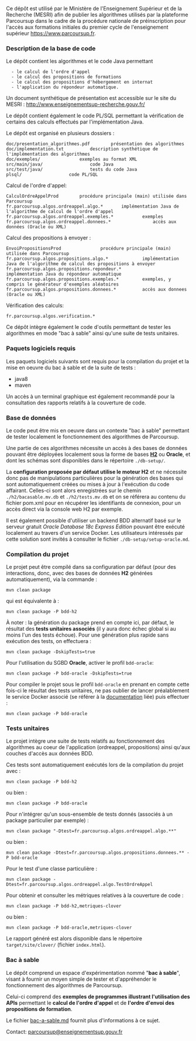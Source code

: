 Ce dépôt est utilisé par le Ministère de l'Enseignement Supérieur et de la Recherche (MESRI) afin de publier les algorithmes utilisés par la plateforme Parcoursup dans le cadre de la procédure nationale de préinscription pour l'accès aux formations initiales du premier cycle de l'enseignement supérieur https://www.parcoursup.fr.

### Description de la base de code

Le dépôt contient les algorithmes et le code Java permettant

      - le calcul de l'ordre d'appel
      - le calcul des propositions de formations
      - le calcul des propositions d'hébergement en internat
      - l'application du répondeur automatique.

Un document synthétique de présentation est accessible sur le site du MESRI : http://www.enseignementsup-recherche.gouv.fr/

Le dépôt contient également le code PL/SQL permettant
la vérification de certains des calculs effectués par l'implémentation Java.

Le dépôt est organisé en plusieurs dossiers :

    doc/presentation_algorithmes.pdf		présentation des algorithmes
    doc/implementation.txt			description synthétique de l'implémentation des algorithmes
    doc/exemples/				exemples au format XML
    src/main/java/					code Java
    src/test/java/					tests du code Java
    plsql/					code PL/SQL

Calcul de l'ordre d'appel:

    CalculOrdreAppelProd		procédure principale (main) utilisée dans Parcoursup
    fr.parcoursup.algos.ordreappel.algo.*		implémentation Java de l'algorithme de calcul de l'ordre d'appel
    fr.parcoursup.algos.ordreappel.exemples.*			exemples
    fr.parcoursup.algos.ordreappel.donnees.*				accès aux données (Oracle ou XML)

Calcul des propositions à envoyer :

    EnvoiPropositionsProd    	        procédure principale (main) utilisée dans Parcoursup
    fr.parcoursup.algos.propositions.algo.*				implémentation Java de l'algorithme de calcul des propositions à envoyer
    fr.parcoursup.algos.propositions.repondeur.*		        implémentation Java du répondeur automatique
    fr.parcoursup.algos.propositions.exemples.*			exemples, y compris le générateur d'exemples aléatoires
    fr.parcoursup.algos.propositions.donnees.*			accès aux donnees (Oracle ou XML)

Vérification des calculs:

    fr.parcoursup.algos.verification.*

Ce dépôt intègre également le code d'outils permettant de tester les algorithmes en mode "bac à sable" ainsi qu'une suite de tests unitaires.

### Paquets logiciels requis

Les paquets logiciels suivants sont requis pour la compilation du projet et la mise en oeuvre du bac à sable et de la suite de tests :

- java8
- maven

Un accès à un terminal graphique est également recommandé pour la consultation des rapports relatifs à la couverture de code.


### Base de données

Le code peut être mis en oeuvre dans un contexte "bac à sable"
permettant de tester localement le fonctionnement des algorithmes de Parcoursup.

Une partie de ces algorithmes nécessite un accès à des bases de données pouvant être déployées localement sous la forme
de bases **[H2](https://www.h2database.com)** ou **Oracle**, et dont les schémas sont disponibles dans le répertoire `./db-setup/`.

La **configuration proposée par défaut utilise le moteur H2** et ne nécessite donc pas de manipulations particulières pour la génération
des bases qui sont automatiquement créées ou mises à jour à l'exécution du code affairant. Celles-ci sont alors enregistrées sur le chemin
`./h2/bacasable.mv.db` et `./h2/tests.mv.db` et on se référera au contenu du fichier pom.xml pour en récupérer les identifiants de connexion,
pour un accès direct via la console web H2 par exemple.

Il est également possible d'utiliser un backend BDD alternatif basé sur le serveur gratuit *Oracle Database 18c Express Edition* pouvant
être exécuté localement au travers d'un service Docker. Les utilisateurs intéressés par cette solution sont invités à consulter le fichier
`./db-setup/setup-oracle.md`.


### Compilation du projet

Le projet peut être compilé dans sa configuration par défaut (pour des interactions, donc, avec des bases de données **H2** générées
automatiquement), via la commande :

```
mvn clean package
```

qui est équivalente à :

```
mvn clean package -P bdd-h2
```

À noter : la génération du package prend en compte ici, par défaut, le résultat des **tests unitaires associés** (il y aura donc échec global
si au moins l'un des tests échoue). Pour une génération plus rapide sans exécution des tests, on effectuera :

```
mvn clean package -DskipTests=true
```

Pour l'utilisation du SGBD **Oracle**, activer le profil `bdd-oracle`:

```
mvn clean package -P bdd-oracle -DskipTests=true
```

Pour compiler le projet sous le profil `bdd-oracle` en prenant en compte cette fois-ci le résultat des tests unitaires, ne pas oublier
de lancer préalablement le service Docker associé (se référer à la [documentation](./db-setup/setup-oracle.md) liée)
puis effectuer :

```
mvn clean package -P bdd-oracle
```

### Tests unitaires

Le projet intègre une suite de tests relatifs au fonctionnement des algorithmes au coeur de l'application (ordreappel, propositions)
ainsi qu'aux couches d'accès aux données BDD.

Ces tests sont automatiquement exécutés lors de la compilation du projet avec :

```
mvn clean package -P bdd-h2
```

ou bien :

```
mvn clean package -P bdd-oracle
```

Pour n'intégrer qu'un sous-ensemble de tests donnés (associés à un package particulier par exemple) :

```
mvn clean package "-Dtest=fr.parcoursup.algos.ordreappel.algo.**"
```

ou bien :

```
mvn clean package -Dtest=fr.parcoursup.algos.propositions.donnees.** -P bdd-oracle
```

Pour le test d'une classe particulière :

```
mvn clean package -Dtest=fr.parcoursup.algos.ordreappel.algo.TestOrdreAppel
```

Pour obtenir et consulter les métriques relatives à la couverture de code :

```
mvn clean package -P bdd-h2,metriques-clover
```

ou bien :

```
mvn clean package -P bdd-oracle,metriques-clover
```

Le rapport généré est alors disponible dans le répertoire `target/site/clover/` (fichier `index.html`).


### Bac à sable

Le dépôt comprend un espace d'expérimentation nommé "**bac à sable**", visant à fournir un moyen simple de tester et d'appréhender le fonctionnement des algorithmes de Parcoursup.

Celui-ci comprend des **exemples de programmes illustrant l'utilisation des APIs** permettant le **calcul de l'ordre d'appel** et de **l'ordre d'envoi des propositions de formation**.

Le fichier [bac-a-sable.md](bac-a-sable.md) fournit plus d'informations à ce sujet.


Contact: parcoursup@enseignementsup.gouv.fr
